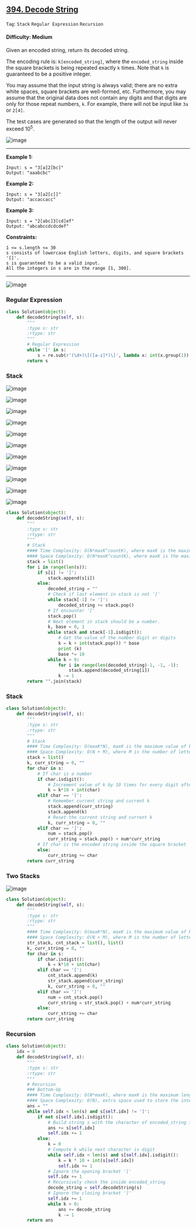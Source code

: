 ## [394. Decode String](https://leetcode.com/problems/decode-string/)

```Tag```: ```Stack``` ```Regular Expression``` ```Recursion```

#### Difficulty: Medium

Given an encoded string, return its decoded string.

The encoding rule is: ```k[encoded_string]```, where the ```encoded_string``` inside the square brackets is being repeated exactly ```k``` times. Note that ```k``` is guaranteed to be a positive integer.

You may assume that the input string is always valid; there are no extra white spaces, square brackets are well-formed, etc. Furthermore, you may assume that the original data does not contain any digits and that digits are only for those repeat numbers, ```k```. For example, there will not be input like ```3a``` or ```2[4]```.

The test cases are generated so that the length of the output will never exceed 10<sup>5</sup>.

![image](https://user-images.githubusercontent.com/35042430/207691113-84ab9337-ec0a-434b-9d2d-5498e7dc59a9.png)

---

__Example 1:__
```
Input: s = "3[a]2[bc]"
Output: "aaabcbc"
```

__Example 2:__
```
Input: s = "3[a2[c]]"
Output: "accaccacc"
```

__Example 3:__
```
Input: s = "2[abc]3[cd]ef"
Output: "abcabccdcdcdef"
```

__Constraints:__
```
1 <= s.length <= 30
s consists of lowercase English letters, digits, and square brackets '[]'.
s is guaranteed to be a valid input.
All the integers in s are in the range [1, 300].
```

---

![image](https://leetcode.com/problems/decode-string/solutions/858759/Figures/394/decode_overview.png)

### Regular Expression

```Python
class Solution(object):
    def decodeString(self, s):
        """
        :type s: str
        :rtype: str
        """
        # Regular Expression
        while '[' in s:
            s = re.sub(r'(\d+)\[([a-z]*)\]', lambda x: int(x.group(1)) * (x.group(2)), s)
        return s
```

### Stack

![image](https://user-images.githubusercontent.com/35042430/207691737-408386e6-51c1-470d-a85d-cde18b0b3fa4.png)

![image](https://user-images.githubusercontent.com/35042430/207691770-e2f12707-03d4-4b32-9a6b-b52d5ecbc627.png)

![image](https://user-images.githubusercontent.com/35042430/207691812-0ea302fc-7dca-4bb6-9d98-1c07fd432634.png)

![image](https://user-images.githubusercontent.com/35042430/207691839-6683c685-e3e9-40c4-a0de-1c502a3cc52d.png)

![image](https://user-images.githubusercontent.com/35042430/207691880-4b455501-faae-4435-a58a-08953acd96a2.png)

![image](https://user-images.githubusercontent.com/35042430/207691914-9cffdefd-91d4-4745-8b63-de9abfb1d935.png)

![image](https://user-images.githubusercontent.com/35042430/207691944-9d51e7f8-90dd-48b7-a7fa-ce6344ac54d2.png)

![image](https://user-images.githubusercontent.com/35042430/207691964-7df5102a-2cf7-4d5d-bf70-b0901415a344.png)

![image](https://user-images.githubusercontent.com/35042430/207691995-47afb77d-1325-4e05-92d4-122acc024f79.png)

![image](https://user-images.githubusercontent.com/35042430/207692030-9f03ef50-a4e2-4415-b4bb-3b95d1e0bfe0.png)

![image](https://user-images.githubusercontent.com/35042430/207692056-a4d2579a-a5f6-466b-baf0-383655868492.png)

```Python
class Solution(object):
    def decodeString(self, s):
        """
        :type s: str
        :rtype: str
        """
        # Stack
        #### Time Complexity: O(N*maxK^countK), where maxK is the maximum length of encoded string, countK is the number of nest k values, all were performed inside the loop of input size N
        #### Space Complexity: O(N*maxK^countK), where maxK is the maximum value of k, countK is the count of nested k values, and n is the maximum length of encoded string.
        stack = list()
        for i in range(len(s)):
            if s[i] != ']':
                stack.append(s[i])
            else:
                decoded_string = ""
                # Check if last element in stack is not ']'
                while stack[-1] != '[':
                    decoded_string += stack.pop()
                # If encounter '['
                stack.pop()
                # Next element in stack should be a number.
                k, base = 0, 1
                while stack and stack[-1].isdigit():
                    # Get the value of the number digit or digits
                    k = k + int(stack.pop()) * base
                    print (k)
                    base *= 10
                while k > 0:
                    for i in range(len(decoded_string)-1, -1, -1):
                        stack.append(decoded_string[i])
                    k -= 1
        return "".join(stack)
```

### Stack
    
```Python
class Solution(object):
    def decodeString(self, s):
        """
        :type s: str
        :rtype: str
        """
        # Stack
        #### Time Complexity: O(maxK*N), maxK is the maximum value of k and N is the length of a given string s
        #### Space Complexity: O(N + M), where M is the number of letters(a-z) and N is the number of digits(0-9) in string s
        stack = list()
        k, curr_string = 0, ""
        for char in s:
            # If char is a number
            if char.isdigit():
                # Increment value of k by 10 times for every digit after the first digit
                k = k*10 + int(char)
            elif char == '[':
                # Remember current string and current k
                stack.append(curr_string)
                stack.append(k)
                # Reset the current string and current k
                k, curr_string = 0, ""
            elif char == ']':
                num = stack.pop()
                curr_string = stack.pop() + num*curr_string
            # If char is the encoded string inside the square bracket
            else:
                curr_string += char
        return curr_string
```

### Two Stacks

![image](https://leetcode.com/problems/decode-string/solutions/858759/Figures/394/twoStack_diagram.png)
    
```Python
class Solution(object):
    def decodeString(self, s):
        """
        :type s: str
        :rtype: str
        """
        #### Time Complexity: O(maxK*N), maxK is the maximum value of k and N is the length of a given string s
        #### Space Complexity: O(N + M), where M is the number of letters(a-z) and N is the number of digits(0-9) in string s        
        str_stack, cnt_stack = list(), list()
        k, curr_string = 0, ""
        for char in s:
            if char.isdigit():
                k = k*10 + int(char)
            elif char == '[':
                cnt_stack.append(k)
                str_stack.append(curr_string)
                k, curr_string = 0, ""
            elif char == ']':
                num = cnt_stack.pop()
                curr_string = str_stack.pop() + num*curr_string
            else:
                curr_string += char
        return curr_string
```

### Recursion

```Python
class Solution(object):
    idx = 0
    def decodeString(self, s):
        """
        :type s: str
        :rtype: str
        """
        # Recursion
        ### Bottom-Up
        #### Time Complexity: O(N*maxK), where maxK is the maximum length of encoded string, countK is the number of nest k values, all were performed inside the loop of input size N
        #### Space Complexity: O(N), extra space used to store the internal call stack used for recursion, the maximum depth of recursive call stack would not be more than N
        ans = ""
        while self.idx < len(s) and s[self.idx] != ']':
            if not s[self.idx].isdigit():
                # Build string s with the character of encoded_string inside the square bracket
                ans += s[self.idx]
                self.idx += 1
            else:
                k = 0
                # Compute k while next character is digit
                while self.idx < len(s) and s[self.idx].isdigit():
                    k = k * 10 + int(s[self.idx])
                    self.idx += 1
                # Ignore the opening bracket '['
                self.idx += 1
                # Recursively check the inside encoded_string
                decode_string = self.decodeString(s)
                # Ignore the closing bracket ']'
                self.idx += 1
                while k > 0:
                    ans += decode_string
                    k -= 1
        return ans
```
